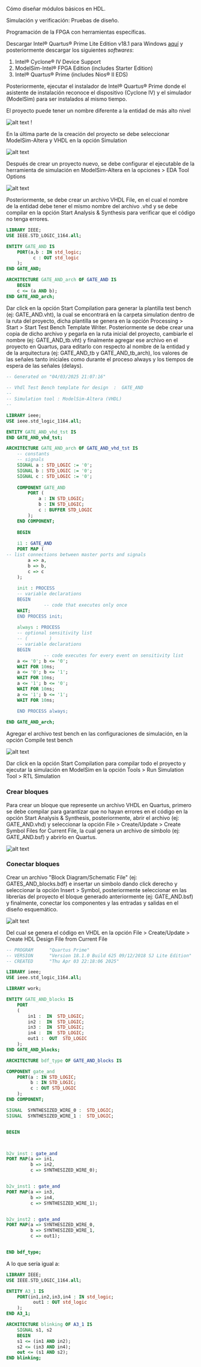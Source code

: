Cómo diseñar módulos básicos en HDL.

Simulación y verificación: Pruebas de diseño.

Programación de la FPGA con herramientas específicas.





Descargar Intel® Quartus® Prime Lite Edition v18.1 para Windows <a href="https://www.intel.com/content/www/us/en/collections/products/fpga/software/downloads.html">aquí</a> y posteriormente descargar los siguientes <i>softwares</i>:

1. Intel® Cyclone® IV Device Support
2. ModelSim-Intel® FPGA Edition (includes Starter Edition)
3. Intel® Quartus® Prime (includes Nios® II EDS)

Posteriormente, ejecutar el instalador de Intel® Quartus® Prime donde el asistente de instalación reconoce el dispositivo (Cyclone IV) y el simulador (ModelSim) para ser instalados al mismo tiempo.

El proyecto puede tener un nombre diferente a la entidad de más alto nivel

![alt text](image.png)
!

En la última parte de la creación del proyecto se debe seleccionar ModelSim-Altera y VHDL en la opción Simulation

![alt text](image-2.png)

Después de crear un proyecto nuevo, se debe configurar el ejecutable de la herramienta de simulación en ModelSim-Altera en la opciones > EDA Tool Options

![alt text](image-1.png)

Posteriormente, se debe crear un archivo VHDL File, en el cual el nombre de la entidad debe tener el mismo nombre del archivo .vhd y se debe compilar en la opción Start Analysis & Synthesis para verificar que el código no tenga errores. 

```vhdl
LIBRARY IEEE;
USE IEEE.STD_LOGIC_1164.all;

ENTITY GATE_AND IS
    PORT(a,b : IN std_logic;
          c : OUT std_logic
    );	  
END GATE_AND;

ARCHITECTURE GATE_AND_arch OF GATE_AND IS
    BEGIN
    c <= (a AND b);
END GATE_AND_arch;
```

Dar click en la opción Start Compilation para generar la plantilla test bench (ej: GATE_AND.vht), la cual se encontrará en la carpeta simulation dentro de la ruta del proyecto, dicha plantilla se genera en la opción Processing > Start > Start Test Bench Template Writer. Posteriormente se debe crear una copia de dicho archivo y pegarla en la ruta inicial del proyecto, cambiarle el nombre (ej: GATE_AND_tb.vht) y finalmente agregar ese archivo en el proyecto en Quartus, para editarlo con respecto al nombre de la entidad y de la arquitectura (ej: GATE_AND_tb y GATE_AND_tb_arch), los valores de las señales tanto iniciales como durante el proceso always y los tiempos de espera de las señales (delays).

```vhdl
-- Generated on "04/03/2025 21:07:16"
                                                            
-- Vhdl Test Bench template for design  :  GATE_AND
-- 
-- Simulation tool : ModelSim-Altera (VHDL)
-- 

LIBRARY ieee;                                               
USE ieee.std_logic_1164.all;                                

ENTITY GATE_AND_vhd_tst IS
END GATE_AND_vhd_tst;

ARCHITECTURE GATE_AND_arch OF GATE_AND_vhd_tst IS
	-- constants                                                 
	-- signals                                                   
	SIGNAL a : STD_LOGIC := '0';
	SIGNAL b : STD_LOGIC := '0';
	SIGNAL c : STD_LOGIC := '0';
	
	COMPONENT GATE_AND
		PORT (
			a : IN STD_LOGIC;
			b : IN STD_LOGIC;
			c : BUFFER STD_LOGIC
		);
	END COMPONENT;
	
	BEGIN
	
	i1 : GATE_AND
	PORT MAP (
-- list connections between master ports and signals
		a => a,
		b => b,
		c => c
	);
		
	init : PROCESS                                               
	-- variable declarations                                     
	BEGIN                                                        
			  -- code that executes only once                      
	WAIT;                                                       
	END PROCESS init;
	
	always : PROCESS                                              
	-- optional sensitivity list                                  
	-- (        )                                                 
	-- variable declarations                                      
	BEGIN                                                         
			  -- code executes for every event on sensitivity list  
	a <= '0'; b <= '0';
	WAIT FOR 10ns; 
	a <= '0'; b <= '1';
	WAIT FOR 10ns;   
	a <= '1'; b <= '0';
	WAIT FOR 10ns; 
	a <= '1'; b <= '1';
	WAIT FOR 10ns;      

	END PROCESS always; 
	
END GATE_AND_arch;
```

Agregar el archivo test bench en las configuraciones de simulación, en la opción Compile test bench 

![alt text](image-3.png)

Dar click en la opción Start Compilation para compilar todo el proyecto y ejecutar la simulación en ModelSim en la opción Tools > Run Simulation Tool > RTL Simulation

<h3>Crear bloques</h3>

Para crear un bloque que represente un archivo VHDL en Quartus, primero se debe compilar para garantizar que no hayan errores en el código en la opción Start Analysis & Synthesis, posteriormente, abrir el archivo (ej: GATE_AND.vhd) y seleccionar la opción File > Create/Update > Create Symbol Files for Current File, la cual genera un archivo de símbolo (ej: GATE_AND.bsf) y abrirlo en Quartus.

![alt text](image-4.png)

<h3>Conectar bloques</h3>

Crear un archivo "Block Diagram/Schematic File" (ej: GATES_AND_blocks.bdf) e insertar un simbolo dando click derecho y seleccionar la opción Insert > Symbol, posteriormente seleccionar en las librerías del proyecto el bloque generado anteriormente (ej: GATE_AND.bsf) y finalmente, conectar los componentes y las entradas y salidas en el diseño esquemático.

![alt text](image-5.png)

Del cual se genera el código en VHDL en la opción File > Create/Update > Create HDL Design File from Current File

```vhdl
-- PROGRAM		"Quartus Prime"
-- VERSION		"Version 18.1.0 Build 625 09/12/2018 SJ Lite Edition"
-- CREATED		"Thu Apr 03 22:18:06 2025"

LIBRARY ieee;
USE ieee.std_logic_1164.all; 

LIBRARY work;

ENTITY GATE_AND_blocks IS 
	PORT
	(
		in1 :  IN  STD_LOGIC;
		in2 :  IN  STD_LOGIC;
		in3 :  IN  STD_LOGIC;
		in4 :  IN  STD_LOGIC;
		out1 :  OUT  STD_LOGIC
	);
END GATE_AND_blocks;

ARCHITECTURE bdf_type OF GATE_AND_blocks IS 

COMPONENT gate_and
	PORT(a : IN STD_LOGIC;
		 b : IN STD_LOGIC;
		 c : OUT STD_LOGIC
	);
END COMPONENT;

SIGNAL	SYNTHESIZED_WIRE_0 :  STD_LOGIC;
SIGNAL	SYNTHESIZED_WIRE_1 :  STD_LOGIC;


BEGIN 



b2v_inst : gate_and
PORT MAP(a => in1,
		 b => in2,
		 c => SYNTHESIZED_WIRE_0);


b2v_inst1 : gate_and
PORT MAP(a => in3,
		 b => in4,
		 c => SYNTHESIZED_WIRE_1);


b2v_inst2 : gate_and
PORT MAP(a => SYNTHESIZED_WIRE_0,
		 b => SYNTHESIZED_WIRE_1,
		 c => out1);


END bdf_type;
```

A lo que sería igual a:

```vhdl
LIBRARY IEEE;
USE IEEE.STD_LOGIC_1164.all;

ENTITY A3_1 IS
    PORT(in1,in2,in3,in4 : IN std_logic;
          out1 : OUT std_logic
    );	  
END A3_1;

ARCHITECTURE blinking OF A3_1 IS
    SIGNAL s1, s2 
    BEGIN
    s1 <= (in1 AND in2);
    s2 <= (in3 AND in4);
    out <= (s1 AND s2);
END blinking;
```